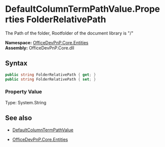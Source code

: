 # DefaultColumnTermPathValue.Properties FolderRelativePath
The Path of the folder, Rootfolder of the document library is "/"  

**Namespace:** [OfficeDevPnP.Core.Entities](OfficeDevPnP.Core.Entities.md)  
**Assembly:** OfficeDevPnP.Core.dll  
## Syntax
```C#
public string FolderRelativePath { get; }
public string FolderRelativePath { set; }
```

### Property Value
Type: System.String  

## See also
- [DefaultColumnTermPathValue](DefaultColumnTermPathValue.md) 

- [OfficeDevPnP.Core.Entities](OfficeDevPnP.Core.Entities.md)
